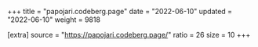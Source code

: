 +++
title = "papojari.codeberg.page"
date = "2022-06-10"
updated = "2022-06-10"
weight = 9818

[extra]
source = "https://papojari.codeberg.page/"
ratio = 26
size = 10
+++
